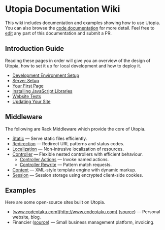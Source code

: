 # Utopia Documentation Wiki

This wiki includes documentation and examples showing how to use Utopia. You can also browse the [code documentation](/code/index.html) for more detail. Feel free to [edit](edit) any part of this documentation and submit a PR.

## Introduction Guide

Reading these pages in order will give you an overview of the design of Utopia, how to set it up for local development and how to deploy it.

- [Development Environment Setup](development-environment-setup/)
- [Server Setup](server-setup/)
- [Your First Page](your-first-page/)
- [Installing JavaScript Libraries](bower-integration/)
- [Website Tests](testing/)
- [Updating Your Site](updating-utopia/)

## Middleware

The following are Rack Middleware which provide the core of Utopia.

- [Static](middleware/static/) — Serve static files efficiently.
- [Redirection](middleware/redirection/) — Redirect URL patterns and status codes.
- [Localization](middleware/localization/) — Non-intrusive localization of resources.
- [Controller](middleware/controller/) — Flexible nested controllers with efficient behaviour. 
  - [Controller Actions](middleware/controller/actions/) — Invoke named actions.
  - [Controller Rewrite](middleware/controller/rewrite/) — Pattern match requests.
- [Content](middleware/content/) — XML-style template engine with dynamic markup.
- [Session](middleware/session/) — Session storage using encrypted client-side cookies.

## Examples

Here are some open-source sites built on Utopia.

- [www.codeotaku.com](http://www.codeotaku.com) ([source](https://github.com/ioquatix/www.codeotaku.com)) — Personal website, blog.
- Financier ([source](https://github.com/ioquatix/financier)) — Small business management platform, invoicing.
